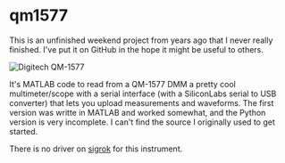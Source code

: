 # qm1577

This is an unfinished weekend project from years ago that I never really finished.  I've put it on GitHub in the hope it might be useful to others.


![Digitech QM-1577](figs/qm1577.jpg)

It's MATLAB code to read from a QM-1577 DMM a pretty cool multimeter/scope with a serial interface (with a SiliconLabs serial to USB converter) that lets you upload measurements and waveforms.
The first version was writte in MATLAB and worked somewhat, and the Python version is very incomplete.  I can't find the source I originally used to get
started.

There is no driver on [sigrok]() for this instrument.
